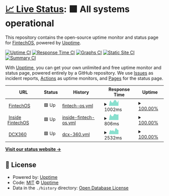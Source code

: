 # [📈 Live Status](https://upptime.github.io/upptime): <!--live status--> **🟩 All systems operational**

This repository contains the open-source uptime monitor and status page for [FintechOS](https://marketingfintechos.github.io/uptime.fintechos.com/), powered by [Upptime](https://github.com/upptime/upptime).

[![Uptime CI](https://github.com/marketingfintechos/uptime.fintechos.com/workflows/Uptime%20CI/badge.svg)](https://github.com/marketingfintechos/uptime.fintechos.com/actions?query=workflow%3A%22Uptime+CI%22)
[![Response Time CI](https://github.com/marketingfintechos/uptime.fintechos.com/workflows/Response%20Time%20CI/badge.svg)](https://github.com/marketingfintechos/uptime.fintechos.com/actions?query=workflow%3A%22Response+Time+CI%22)
[![Graphs CI](https://github.com/marketingfintechos/uptime.fintechos.com/workflows/Graphs%20CI/badge.svg)](https://github.com/marketingfintechos/uptime.fintechos.com/actions?query=workflow%3A%22Graphs+CI%22)
[![Static Site CI](https://github.com/marketingfintechos/uptime.fintechos.com/workflows/Static%20Site%20CI/badge.svg)](https://github.com/marketingfintechos/uptime.fintechos.com/actions?query=workflow%3A%22Static+Site+CI%22)
[![Summary CI](https://github.com/marketingfintechos/uptime.fintechos.com/workflows/Summary%20CI/badge.svg)](https://github.com/marketingfintechos/uptime.fintechos.com/actions?query=workflow%3A%22Summary+CI%22)

With [Upptime](https://upptime.js.org), you can get your own unlimited and free uptime monitor and status page, powered entirely by a GitHub repository. We use [Issues](https://github.com/marketingfintechos/uptime.fintechos.com/issues) as incident reports, [Actions](https://github.com/marketingfintechos/uptime.fintechos.com/actions) as uptime monitors, and [Pages](https://marketingfintechos.github.io/uptime.fintechos.com/) for the status page.

<!--start: status pages-->
<!-- This summary is generated by Upptime (https://github.com/upptime/upptime) -->
<!-- Do not edit this manually, your changes will be overwritten -->
<!-- prettier-ignore -->
| URL | Status | History | Response Time | Uptime |
| --- | ------ | ------- | ------------- | ------ |
| <img alt="" src="https://favicons.githubusercontent.com/fintechos.com" height="13"> [FintechOS](https://fintechos.com) | 🟩 Up | [fintech-os.yml](https://github.com/marketingfintechos/uptime.fintechos.com/commits/HEAD/history/fintech-os.yml) | <details><summary><img alt="Response time graph" src="./graphs/fintech-os/response-time-week.png" height="20"> 1002ms</summary><br><a href="https://marketingfintechos.github.io/uptime.fintechos.com/history/fintech-os"><img alt="Response time 985" src="https://img.shields.io/endpoint?url=https%3A%2F%2Fraw.githubusercontent.com%2Fmarketingfintechos%2Fuptime.fintechos.com%2FHEAD%2Fapi%2Ffintech-os%2Fresponse-time.json"></a><br><a href="https://marketingfintechos.github.io/uptime.fintechos.com/history/fintech-os"><img alt="24-hour response time 1190" src="https://img.shields.io/endpoint?url=https%3A%2F%2Fraw.githubusercontent.com%2Fmarketingfintechos%2Fuptime.fintechos.com%2FHEAD%2Fapi%2Ffintech-os%2Fresponse-time-day.json"></a><br><a href="https://marketingfintechos.github.io/uptime.fintechos.com/history/fintech-os"><img alt="7-day response time 1002" src="https://img.shields.io/endpoint?url=https%3A%2F%2Fraw.githubusercontent.com%2Fmarketingfintechos%2Fuptime.fintechos.com%2FHEAD%2Fapi%2Ffintech-os%2Fresponse-time-week.json"></a><br><a href="https://marketingfintechos.github.io/uptime.fintechos.com/history/fintech-os"><img alt="30-day response time 1002" src="https://img.shields.io/endpoint?url=https%3A%2F%2Fraw.githubusercontent.com%2Fmarketingfintechos%2Fuptime.fintechos.com%2FHEAD%2Fapi%2Ffintech-os%2Fresponse-time-month.json"></a><br><a href="https://marketingfintechos.github.io/uptime.fintechos.com/history/fintech-os"><img alt="1-year response time 985" src="https://img.shields.io/endpoint?url=https%3A%2F%2Fraw.githubusercontent.com%2Fmarketingfintechos%2Fuptime.fintechos.com%2FHEAD%2Fapi%2Ffintech-os%2Fresponse-time-year.json"></a></details> | <details><summary><a href="https://marketingfintechos.github.io/uptime.fintechos.com/history/fintech-os">100.00%</a></summary><a href="https://marketingfintechos.github.io/uptime.fintechos.com/history/fintech-os"><img alt="All-time uptime 100.00%" src="https://img.shields.io/endpoint?url=https%3A%2F%2Fraw.githubusercontent.com%2Fmarketingfintechos%2Fuptime.fintechos.com%2FHEAD%2Fapi%2Ffintech-os%2Fuptime.json"></a><br><a href="https://marketingfintechos.github.io/uptime.fintechos.com/history/fintech-os"><img alt="24-hour uptime 100.00%" src="https://img.shields.io/endpoint?url=https%3A%2F%2Fraw.githubusercontent.com%2Fmarketingfintechos%2Fuptime.fintechos.com%2FHEAD%2Fapi%2Ffintech-os%2Fuptime-day.json"></a><br><a href="https://marketingfintechos.github.io/uptime.fintechos.com/history/fintech-os"><img alt="7-day uptime 100.00%" src="https://img.shields.io/endpoint?url=https%3A%2F%2Fraw.githubusercontent.com%2Fmarketingfintechos%2Fuptime.fintechos.com%2FHEAD%2Fapi%2Ffintech-os%2Fuptime-week.json"></a><br><a href="https://marketingfintechos.github.io/uptime.fintechos.com/history/fintech-os"><img alt="30-day uptime 99.96%" src="https://img.shields.io/endpoint?url=https%3A%2F%2Fraw.githubusercontent.com%2Fmarketingfintechos%2Fuptime.fintechos.com%2FHEAD%2Fapi%2Ffintech-os%2Fuptime-month.json"></a><br><a href="https://marketingfintechos.github.io/uptime.fintechos.com/history/fintech-os"><img alt="1-year uptime 100.00%" src="https://img.shields.io/endpoint?url=https%3A%2F%2Fraw.githubusercontent.com%2Fmarketingfintechos%2Fuptime.fintechos.com%2FHEAD%2Fapi%2Ffintech-os%2Fuptime-year.json"></a></details>
| <img alt="" src="https://favicons.githubusercontent.com/inside.fintechos.com" height="13"> [Inside FintechOS](https://inside.fintechos.com) | 🟩 Up | [inside-fintech-os.yml](https://github.com/marketingfintechos/uptime.fintechos.com/commits/HEAD/history/inside-fintech-os.yml) | <details><summary><img alt="Response time graph" src="./graphs/inside-fintech-os/response-time-week.png" height="20"> 806ms</summary><br><a href="https://marketingfintechos.github.io/uptime.fintechos.com/history/inside-fintech-os"><img alt="Response time 720" src="https://img.shields.io/endpoint?url=https%3A%2F%2Fraw.githubusercontent.com%2Fmarketingfintechos%2Fuptime.fintechos.com%2FHEAD%2Fapi%2Finside-fintech-os%2Fresponse-time.json"></a><br><a href="https://marketingfintechos.github.io/uptime.fintechos.com/history/inside-fintech-os"><img alt="24-hour response time 899" src="https://img.shields.io/endpoint?url=https%3A%2F%2Fraw.githubusercontent.com%2Fmarketingfintechos%2Fuptime.fintechos.com%2FHEAD%2Fapi%2Finside-fintech-os%2Fresponse-time-day.json"></a><br><a href="https://marketingfintechos.github.io/uptime.fintechos.com/history/inside-fintech-os"><img alt="7-day response time 806" src="https://img.shields.io/endpoint?url=https%3A%2F%2Fraw.githubusercontent.com%2Fmarketingfintechos%2Fuptime.fintechos.com%2FHEAD%2Fapi%2Finside-fintech-os%2Fresponse-time-week.json"></a><br><a href="https://marketingfintechos.github.io/uptime.fintechos.com/history/inside-fintech-os"><img alt="30-day response time 775" src="https://img.shields.io/endpoint?url=https%3A%2F%2Fraw.githubusercontent.com%2Fmarketingfintechos%2Fuptime.fintechos.com%2FHEAD%2Fapi%2Finside-fintech-os%2Fresponse-time-month.json"></a><br><a href="https://marketingfintechos.github.io/uptime.fintechos.com/history/inside-fintech-os"><img alt="1-year response time 720" src="https://img.shields.io/endpoint?url=https%3A%2F%2Fraw.githubusercontent.com%2Fmarketingfintechos%2Fuptime.fintechos.com%2FHEAD%2Fapi%2Finside-fintech-os%2Fresponse-time-year.json"></a></details> | <details><summary><a href="https://marketingfintechos.github.io/uptime.fintechos.com/history/inside-fintech-os">100.00%</a></summary><a href="https://marketingfintechos.github.io/uptime.fintechos.com/history/inside-fintech-os"><img alt="All-time uptime 100.00%" src="https://img.shields.io/endpoint?url=https%3A%2F%2Fraw.githubusercontent.com%2Fmarketingfintechos%2Fuptime.fintechos.com%2FHEAD%2Fapi%2Finside-fintech-os%2Fuptime.json"></a><br><a href="https://marketingfintechos.github.io/uptime.fintechos.com/history/inside-fintech-os"><img alt="24-hour uptime 100.00%" src="https://img.shields.io/endpoint?url=https%3A%2F%2Fraw.githubusercontent.com%2Fmarketingfintechos%2Fuptime.fintechos.com%2FHEAD%2Fapi%2Finside-fintech-os%2Fuptime-day.json"></a><br><a href="https://marketingfintechos.github.io/uptime.fintechos.com/history/inside-fintech-os"><img alt="7-day uptime 100.00%" src="https://img.shields.io/endpoint?url=https%3A%2F%2Fraw.githubusercontent.com%2Fmarketingfintechos%2Fuptime.fintechos.com%2FHEAD%2Fapi%2Finside-fintech-os%2Fuptime-week.json"></a><br><a href="https://marketingfintechos.github.io/uptime.fintechos.com/history/inside-fintech-os"><img alt="30-day uptime 99.96%" src="https://img.shields.io/endpoint?url=https%3A%2F%2Fraw.githubusercontent.com%2Fmarketingfintechos%2Fuptime.fintechos.com%2FHEAD%2Fapi%2Finside-fintech-os%2Fuptime-month.json"></a><br><a href="https://marketingfintechos.github.io/uptime.fintechos.com/history/inside-fintech-os"><img alt="1-year uptime 100.00%" src="https://img.shields.io/endpoint?url=https%3A%2F%2Fraw.githubusercontent.com%2Fmarketingfintechos%2Fuptime.fintechos.com%2FHEAD%2Fapi%2Finside-fintech-os%2Fuptime-year.json"></a></details>
| <img alt="" src="https://favicons.githubusercontent.com/dcx360.io" height="13"> [DCX360](https://dcx360.io) | 🟩 Up | [dcx-360.yml](https://github.com/marketingfintechos/uptime.fintechos.com/commits/HEAD/history/dcx-360.yml) | <details><summary><img alt="Response time graph" src="./graphs/dcx-360/response-time-week.png" height="20"> 2532ms</summary><br><a href="https://marketingfintechos.github.io/uptime.fintechos.com/history/dcx-360"><img alt="Response time 1788" src="https://img.shields.io/endpoint?url=https%3A%2F%2Fraw.githubusercontent.com%2Fmarketingfintechos%2Fuptime.fintechos.com%2FHEAD%2Fapi%2Fdcx-360%2Fresponse-time.json"></a><br><a href="https://marketingfintechos.github.io/uptime.fintechos.com/history/dcx-360"><img alt="24-hour response time 2489" src="https://img.shields.io/endpoint?url=https%3A%2F%2Fraw.githubusercontent.com%2Fmarketingfintechos%2Fuptime.fintechos.com%2FHEAD%2Fapi%2Fdcx-360%2Fresponse-time-day.json"></a><br><a href="https://marketingfintechos.github.io/uptime.fintechos.com/history/dcx-360"><img alt="7-day response time 2532" src="https://img.shields.io/endpoint?url=https%3A%2F%2Fraw.githubusercontent.com%2Fmarketingfintechos%2Fuptime.fintechos.com%2FHEAD%2Fapi%2Fdcx-360%2Fresponse-time-week.json"></a><br><a href="https://marketingfintechos.github.io/uptime.fintechos.com/history/dcx-360"><img alt="30-day response time 2125" src="https://img.shields.io/endpoint?url=https%3A%2F%2Fraw.githubusercontent.com%2Fmarketingfintechos%2Fuptime.fintechos.com%2FHEAD%2Fapi%2Fdcx-360%2Fresponse-time-month.json"></a><br><a href="https://marketingfintechos.github.io/uptime.fintechos.com/history/dcx-360"><img alt="1-year response time 1788" src="https://img.shields.io/endpoint?url=https%3A%2F%2Fraw.githubusercontent.com%2Fmarketingfintechos%2Fuptime.fintechos.com%2FHEAD%2Fapi%2Fdcx-360%2Fresponse-time-year.json"></a></details> | <details><summary><a href="https://marketingfintechos.github.io/uptime.fintechos.com/history/dcx-360">100.00%</a></summary><a href="https://marketingfintechos.github.io/uptime.fintechos.com/history/dcx-360"><img alt="All-time uptime 99.93%" src="https://img.shields.io/endpoint?url=https%3A%2F%2Fraw.githubusercontent.com%2Fmarketingfintechos%2Fuptime.fintechos.com%2FHEAD%2Fapi%2Fdcx-360%2Fuptime.json"></a><br><a href="https://marketingfintechos.github.io/uptime.fintechos.com/history/dcx-360"><img alt="24-hour uptime 100.00%" src="https://img.shields.io/endpoint?url=https%3A%2F%2Fraw.githubusercontent.com%2Fmarketingfintechos%2Fuptime.fintechos.com%2FHEAD%2Fapi%2Fdcx-360%2Fuptime-day.json"></a><br><a href="https://marketingfintechos.github.io/uptime.fintechos.com/history/dcx-360"><img alt="7-day uptime 100.00%" src="https://img.shields.io/endpoint?url=https%3A%2F%2Fraw.githubusercontent.com%2Fmarketingfintechos%2Fuptime.fintechos.com%2FHEAD%2Fapi%2Fdcx-360%2Fuptime-week.json"></a><br><a href="https://marketingfintechos.github.io/uptime.fintechos.com/history/dcx-360"><img alt="30-day uptime 99.96%" src="https://img.shields.io/endpoint?url=https%3A%2F%2Fraw.githubusercontent.com%2Fmarketingfintechos%2Fuptime.fintechos.com%2FHEAD%2Fapi%2Fdcx-360%2Fuptime-month.json"></a><br><a href="https://marketingfintechos.github.io/uptime.fintechos.com/history/dcx-360"><img alt="1-year uptime 99.93%" src="https://img.shields.io/endpoint?url=https%3A%2F%2Fraw.githubusercontent.com%2Fmarketingfintechos%2Fuptime.fintechos.com%2FHEAD%2Fapi%2Fdcx-360%2Fuptime-year.json"></a></details>

<!--end: status pages-->

[**Visit our status website →**](https://marketingfintechos.github.io/uptime.fintechos.com/)

## 📄 License

- Powered by: [Upptime](https://github.com/upptime/upptime)
- Code: [MIT](./LICENSE) © [Upptime](https://upptime.js.org)
- Data in the `./history` directory: [Open Database License](https://opendatacommons.org/licenses/odbl/1-0/)
